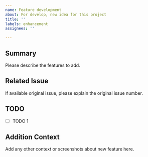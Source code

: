 ```yaml
---
name: Feature development
about: For develop, new idea for this project
title: ''
labels: enhancement
assignees: ''

---
```


## Summary<br/>
Please describe the features to add.

## Related Issue<br/>
If available original issue, please explain the original issue number.

## TODO<br/>
- [ ] TODO 1

## Addition Context<br/>
Add any other context or screenshots about new feature here.
